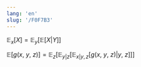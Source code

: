 ```yaml
---
lang: 'en'
slug: '/F0F7B3'
---
```


$\mathbb{E}_x[X] = \mathbb{E}_y [\mathbb{E}[X|Y]]$

$\mathbb{E}[g(x,~y,~z)] = \mathbb{E}_z [\mathbb{E}_{y|z}[ \mathbb{E}_{x|y,z}[g(x,~y,~z)|y,~z]]]$
